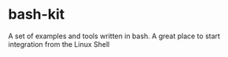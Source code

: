 # bash-kit
A set of examples and tools written in bash. A great place to start integration from the Linux Shell
